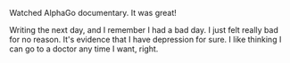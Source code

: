 Watched AlphaGo documentary. It was great!

Writing the next day, and I remember I had a bad day. I just felt really bad for no reason. It's evidence that I have depression for sure. I like thinking I can go to a doctor any time I want, right.
